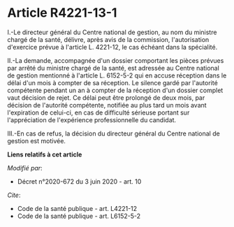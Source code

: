 # Article R4221-13-1

I.-Le directeur général du Centre national de gestion, au nom du ministre chargé de la santé, délivre, après avis de la
commission, l'autorisation d'exercice prévue à l'article L. 4221-12, le cas échéant dans la spécialité.

II.-La demande, accompagnée d'un dossier comportant les pièces prévues par arrêté du ministre chargé de la santé, est
adressée au Centre national de gestion mentionné à l'article L. 6152-5-2 qui en accuse réception dans le délai d'un mois à
compter de sa réception. Le silence gardé par l'autorité compétente pendant un an à compter de la réception d'un dossier
complet vaut décision de rejet. Ce délai peut être prolongé de deux mois, par décision de l'autorité compétente, notifiée au
plus tard un mois avant l'expiration de celui-ci, en cas de difficulté sérieuse portant sur l'appréciation de l'expérience
professionnelle du candidat.

III.-En cas de refus, la décision du directeur général du Centre national de gestion est motivée.

**Liens relatifs à cet article**

_Modifié par_:

  - Décret n°2020-672 du 3 juin 2020 - art. 10

_Cite_:

  - Code de la santé publique - art. L4221-12
  - Code de la santé publique - art. L6152-5-2
